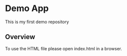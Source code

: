 # Demo App

This is my first demo repository

## Overview

To use the HTML file please open index.html in a browser.